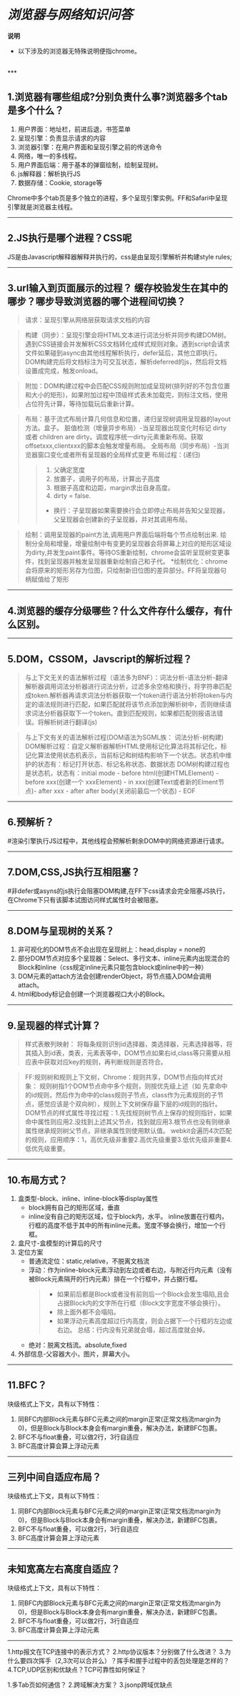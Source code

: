 # ***浏览器与网络知识问答***
**说明**
* 以下涉及的浏览器无特殊说明便指chrome。
</br>
***

## **1.浏览器有哪些组成?分别负责什么事?浏览器多个tab是多个什么？**
1. 用户界面：地址栏，前进后退，书签菜单
2. 呈现引擎：负责显示请求的内容
3. 浏览器引擎：在用户界面和呈现引擎之前的传送命令
4. 网络，唯一的多线程。
5. 用户界面后端：用于基本的弹窗绘制，绘制呈现树。
6. js解释器：解析执行JS
7. 数据存储：Cookie, storage等

Chrome中多个tab页是多个独立的进程，多个呈现引擎实例。FF和Safari中呈现引擎就是浏览器主线程。
***

## **2.JS执行是哪个进程？CSS呢**
JS是由Javascript解释器解释并执行的，css是由呈现引擎解析并构建style rules;
***

## **3.url输入到页面展示的过程？ 缓存校验发生在其中的哪步？哪步导致浏览器的哪个进程间切换？**

>请求：呈现引擎从网络层获取请求文档的内容

>构建（同步）：呈现引擎会将HTML文本进行词法分析并同步构建DOM树。遇到CSS链接会并发解析CSS文档转化成样式规则对象。遇到script会请求文件如果碰到async由其他线程解析执行，defer延后，其他立即执行。DOM构建完后将文档标注为可交互状态，解析deferred的js，然后将文档设置成完成，触发onload。

>附加：DOM构建过程中会匹配CSS规则附加成呈现树(排列好的不包含位置和大小的矩形)，如果附加过程中顶级样式表未加载完，则标注文档，使用占位符先计算，等待加载玩后重新计算。

>布局：基于流式布局计算几何信息和位置，递归呈现树调用呈现器的layout方法。盒子。
脏值检测（增量异步布局）-当呈现器出现变化时标记 dirty或者 children are dirty。调度程序统一dirty元素重新布局。获取offsetxxx,clientxxx的脚本会触发增量布局。
全局布局（同步布局）-当浏览器窗口变化或者所有呈现器的全局样式变更
布局过程：(递归)
>>1. 父确定宽度
>>2. 放置子，调用子的布局，计算出子高度
>>3. 根据子高度和边距，margin求出自身高度。
>>4. dirty = false.
>>+ 换行：子呈现器如果需要换行会立即停止布局并告知父呈现器，父呈现器会创建新的子呈现器，并对其调用布局。

>绘制：调用呈现器的paint方法,调用用户界面后端将每个节点绘制出来.
绘制分全局和增量，增量绘制中有变更的呈现器会将屏幕上对应的矩形区域设为dirty,并发生paint事件。等待OS重新绘制，chrome会监听呈现树变更事件，找到呈现器并触发呈现器重新绘制自己和子代。
*绘制优化：chrome会将原来的矩形另存为位图，只绘制新旧位图的差异部分。FF将呈现器句柄赋值给了矩形
***
## **4.浏览器的缓存分级哪些？什么文件存什么缓存，有什么区别。**
  
***
## **5.DOM，CSSOM，Javscript的解析过程？**
>与上下文无关的语法解析过程（语法多为BNF）：词法分析-语法分析-翻译
解析器调用词法分析器进行词法分析，过滤多余空格和换行，将字符串匹配成token.解析器再请求词法分析器获取一个token进行语法分析将token与内定的语法规则进行匹配，如果匹配就将该节点添加到解析树中，否则继续请求词法分析器获取下一个token。直到匹配规则，如果都匹配则报语法错误。将解析树进行翻译(js)

>与上下文有关的语法解析过程(DOM语法为SGML族： 词法分析-树构建)
DOM解析过程：自定义解析器解析HTML使用标记化算法将其标记化，标记化算法使用状态机表示，当前标记和树结构影响下一个状态。状态机中维护的状态有：标记打开状态、标记名称状态、数据状态
DOM树构建过程也是状态机，状态有：initial mode - before html(创建HTMLElement) - before xxx(创建一个 xxxElement) - in xxx(创建Text或者新的Elment节点)- after xxx - after after body(关闭前最后一个状态) - EOF

***
## **6.预解析？**
#渲染引擎执行JS过程中，其他线程会预解析剩余DOM中的网络资源进行请求。

***
## **7.DOM,CSS,JS执行互相阻塞？**
#非defer或asyns的js执行会阻塞DOM构建,在FF下css请求会完全阻塞JS执行，在Chrome下只有该脚本试图访问样式属性时会被阻塞。

***
## **8.DOM与呈现树的关系？**
1. 非可视化的DOM节点不会出现在呈现树上：head,display = none的
2. 部分DOM节点对应多个呈现器：Select、多行文本、inline元素内出现混合的Block和inline（css规定inline元素只能包含block或inline中的一种）
3. DOM元素的attach方法会创建renderObject，将节点插入DOM会调用attach。
4. html和body标记会创建一个浏览器视口大小的Block。

***
## **9.呈现器的样式计算？**
>样式表散列映射：
将每条规则识别id选择器，类选择器，元素选择器等，将其插入到id表，类表，元素表等中，DOM节点如果右id,class等只需要从相应表中获取对应key的规则，再判断规则是否符合。

>FF:规则树和规则上下文树，Chrome：规则共享，DOM节点指向样式对象：
规则树指1个DOM节点命中多个规则，则按优先级上述（如 先拿命中的id规则，然后作为命中的class规则子节点，class作为元素规则的子节点，感觉应该是个双向树），规则上下文树保存最下层的id规则的指针。DOM节点的样式属性寻找过程：1.先找规则树节点上保存的规则指针，如果命中属性则应用2.没找到上述其父节点，找到就应用3.根节点也没有则继承属性继承规则树父节点，非继承属性则使用默认值。
webkit会遍历4次匹配的规则，应用顺序：1，高优先级非重要2.高优先级重要3.低优先级非重要4.低优先级重要。

***
## **10.布局方式？**

1. 盒类型-block、inline、inline-block等display属性
    - block拥有自己的矩形区域，垂直
    - inline没有自己的矩形区域，位于block内，水平。 inline放置在行框内，行框的高度不低于其中的所有inline元素。宽度不够会换行，增加一个行框。
2. 盒尺寸-盒模型的计算后的尺寸
3. 定位方案
    + 普通流定位：static,relative，不脱离文档流
    + 浮动：作为inline-block元素浮动到左边或者右边，与附近行内元素（没有被Block元素隔开的行内元素）排在一个行框中，并占据行框。
        >- 如果前后都是Block或者没有前则后一个Block会发生塌陷,且会占据Block内的文字所在行框（Block文字宽度不够会换行）。
        >- 除上面外都不会塌陷。
        >- 如果浮动元素高度超过行内高度，则会占据下一个行框的左边或右边。
        总结：行内没有兄弟就会塌，超过高度就会掉。
    + 绝对：脱离文档流。absolute,fixed
4. 外部信息-父容器大小，图片，屏幕大小。

***
## **11.BFC？**
块级格式上下文，具有以下特性：
1. 同BFC内部Block元素与BFC元素之间的margin正常(正常文档流margin为0)，但是Block与Block本身会有margin重叠，解决办法，新建BFC包裹。
2. BFC不与float重叠，可以做2行，3行自适应
3. BFC高度计算会算上浮动元素

***
## **三列中间自适应布局？**
块级格式上下文，具有以下特性：
1. 同BFC内部Block元素与BFC元素之间的margin正常(正常文档流margin为0)，但是Block与Block本身会有margin重叠，解决办法，新建BFC包裹。
2. BFC不与float重叠，可以做2行，3行自适应
3. BFC高度计算会算上浮动元素

***
## **未知宽高左右高度自适应？**
块级格式上下文，具有以下特性：
1. 同BFC内部Block元素与BFC元素之间的margin正常(正常文档流margin为0)，但是Block与Block本身会有margin重叠，解决办法，新建BFC包裹。
2. BFC不与float重叠，可以做2行，3行自适应
3. BFC高度计算会算上浮动元素

***
1.http报文在TCP连接中的表示方式？
2.http协议版本？分别做了什么改进？
3.为什么要四次挥手（2,3次可以合并么）？挥手和握手过程中的丢包处理是怎样的？
4.TCP,UDP区别和优缺点？TCP可靠性如何保证？


1.多Tab页如何通信？
2.跨域解决方案？
3.jsonp跨域优缺点
